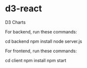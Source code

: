 # d3-react
 D3 Charts

For backend, run these commands:

cd backend
npm install
node server.js


For frontend, run these commands:

cd client
npm install
npm start
